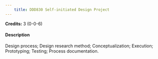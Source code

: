 ```yaml
---
    title: DDD830 Self-initiated Design Project
---
```

**Credits:** 3 (0-0-6)



#### Description 
Design process; Design research method; Conceptualization; Execution; Prototyping; Testing; Process documentation.